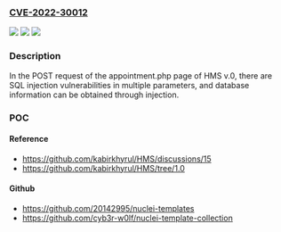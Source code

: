 ### [CVE-2022-30012](https://cve.mitre.org/cgi-bin/cvename.cgi?name=CVE-2022-30012)
![](https://img.shields.io/static/v1?label=Product&message=n%2Fa&color=blue)
![](https://img.shields.io/static/v1?label=Version&message=n%2Fa&color=blue)
![](https://img.shields.io/static/v1?label=Vulnerability&message=n%2Fa&color=brighgreen)

### Description

In the POST request of the appointment.php page of HMS v.0, there are SQL injection vulnerabilities in multiple parameters, and database information can be obtained through injection.

### POC

#### Reference
- https://github.com/kabirkhyrul/HMS/discussions/15
- https://github.com/kabirkhyrul/HMS/tree/1.0

#### Github
- https://github.com/20142995/nuclei-templates
- https://github.com/cyb3r-w0lf/nuclei-template-collection

